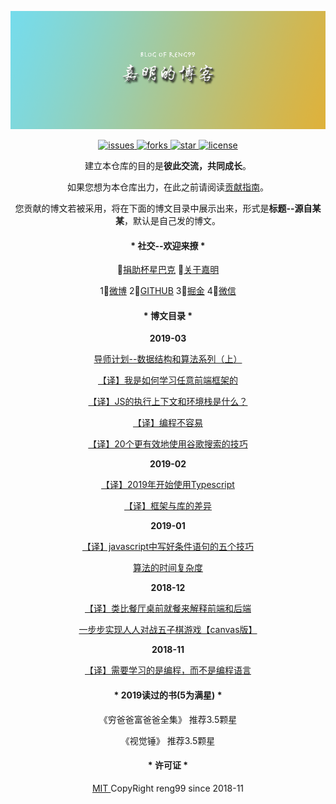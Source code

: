 <p align="center"><a href="https://github.com/reng99/blogs"><img src="./src/imgs/banner.png" alt="banner" /></a></p>

<p align="center">
    <a href="https://github.com/reng99/blogs/issues">
        <img src="https://img.shields.io/github/issues/reng99/blogs.svg" alt="issues"/>
    </a>
    <a href="https://github.com/reng99/blogs/network/members">
        <img src="https://img.shields.io/github/forks/reng99/blogs.svg" alt="forks"/>
    </a>
    <a href="https://github.com/reng99/blogs/stargazers">
        <img src="https://img.shields.io/github/stars/reng99/blogs.svg" alt="star"/>
    </a>
    <a href="https://github.com/reng99/blogs/blob/master/LICENSE">
        <img src="https://img.shields.io/github/license/reng99/blogs.svg" alt="license"/>
    </a>
</p>

<p align="center">建立本仓库的目的是<b>彼此交流，共同成长</b>。</p>
<p align="center">如果您想为本仓库出力，在此之前请阅读<a href="./CONTRIBUTING.md">贡献指南</a>。</p>
<p align="center">您贡献的博文若被采用，将在下面的博文目录中展示出来，形式是<b>标题--源自某某</b>，默认是自己发的博文。</p>

<h4 align="center">* 社交--欢迎来撩 *</h4>

<p align="center">
    💓<a href="./src/other/donate.md">捐助杯星巴克</a>
    🏃<a href="./src/other/resume.md">关于嘉明</a>
</p>
<p align="center">
    1⃣️<a href="https://weibo.com/reng99">微博</a>
    2⃣️<a href="https://github.com/reng99">GITHUB</a>
    3⃣️<a href="https://juejin.im/user/5a00493f5188252c224d6475">掘金</a>
    4⃣️<a href="./src/other/resume.md">微信</a>
</p>

<h4 align="center">* 博文目录 *</h4>

<p align="center"><b>2019-03</b></p>
<p align="center"><a href="https://github.com/reng99/blogs/issues/14">导师计划--数据结构和算法系列（上）</a></p>
<p align="center"><a href="https://github.com/reng99/blogs/issues/12">【译】我是如何学习任意前端框架的</a></p>
<p align="center"><a href="https://github.com/reng99/blogs/issues/11">【译】JS的执行上下文和环境栈是什么？</a></p>
<p align="center"><a href="https://github.com/reng99/blogs/issues/10">【译】编程不容易</a></p>
<p align="center"><a href="https://github.com/reng99/blogs/issues/9">【译】20个更有效地使用谷歌搜索的技巧</a></p>

<p align="center"><b align="center">2019-02</b></p>
<p align="center"><a href="https://github.com/reng99/blogs/issues/8">【译】2019年开始使用Typescript</a></p>
<p align="center"><a href="https://github.com/reng99/blogs/issues/7">【译】框架与库的差异</a></p>

<p align="center"><b>2019-01</b></p>
<p align="center"><a href="https://github.com/reng99/blogs/issues/6">【译】javascript中写好条件语句的五个技巧</a></p>
<p align="center"><a href="https://github.com/reng99/blogs/issues/5">算法的时间复杂度</a></p>

<p align="center"><b>2018-12</b></p>
<p align="center"><a href="https://github.com/reng99/blogs/issues/4">【译】类比餐厅桌前就餐来解释前端和后端</a></p>
<p align="center"><a href="https://github.com/reng99/blogs/issues/3">一步步实现人人对战五子棋游戏【canvas版】</a></p>

<p align="center"><b>2018-11</b></center>
<p align="center"><a href="https://github.com/reng99/blogs/issues/1">【译】需要学习的是编程，而不是编程语言</a></p>

<h4 align="center">* 2019读过的书(5为满星) *</h4>
<p align="center">《穷爸爸富爸爸全集》 推荐3.5颗星</p>
<p align="center">《视觉锤》 推荐3.5颗星</p>

<h4 align="center">* 许可证 *</h4>
<p align="center"><a href="./LICENSE">MIT </a>CopyRight reng99 since 2018-11</p>
